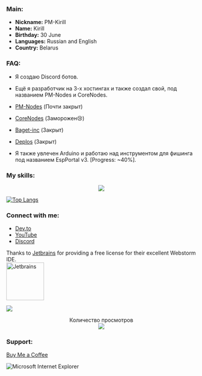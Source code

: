 ### Main:
- **Nickname:** PM-Kirill
- **Name:** Kirill
- **Birthday:** 30 June
- **Languages:** Russian and English
- **Country:** Belarus

### FAQ:
- Я создаю Discord ботов.
- Ещё я разработчик на 3-х хостингах и также создал свой, под названием PM-Nodes и CoreNodes.
- [PM-Nodes](https://discord.gg/QxKUVvC98Z) (Почти закрыт)
- [CoreNodes](https://corenodes.host) (Заморожен😢)
- [Baget-inc](https://baget-inc.online) (Закрыт)
- [Deplos]() (Закрыт)

- Я также увлечен Arduino и работаю над инструментом для фишинга под названием EspPortal v3. [Progress: ~40%].

### My skills:
<p align="center">
  <a href="https://skillicons.dev">
    <img src="https://skillicons.dev/icons?i=ae,androidstudio,arduino,atom,au,aws,blender,cloudflare,css,discord,django,figma,flask,git,github,githubactions,go,heroku,html,idea,js,jquery,linux,md,mongodb,mysql,nodejs,ps,php,pr,py,react,replit,svg,ts,vercel,vscode,vue,&perline=10" />
  </a>
</p>

[![Top Langs](https://github-readme-stats.vercel.app/api/top-langs/?username=PM-Kirill&theme=merko)](https://github.com/PM-Kirill)

### Connect with me:
- [Dev.to](https://dev.to/pmkirill)
- [YouTube](https://www.youtube.com/c/pm-kirill)
- [Discord](https://discord.gg/https://discordapp.com/users/1081189420780240917/)

Thanks to [Jetbrains](https://www.jetbrains.com/?from=inputmask) for providing a free license for their excellent Webstorm IDE.    
<a href="https://www.jetbrains.com/?from=inputmask">
  <img src="https://resources.jetbrains.com/storage/products/company/brand/logos/jb_beam.svg" alt="Jetbrains" width="100">
</a>

<p align="left">
  <img src="https://spotify-github-profile.kittinanx.com/api/view.svg?uid=31wwplzbvn26xo6msimnxpmzrvou&redirect=true][https://spotify-github-profile.kittinanx.com/api/view.svg?uid=31wwplzbvn26xo6msimnxpmzrvou&cover_image=true&theme=natemoo-re&show_offline=true&background_color=121212&interchange=true&bar_color=53b14f&bar_color_cover=false)">
</p>

<p align="center"> 
  Количество просмотров<br>
  <img src="https://profile-counter.glitch.me/PM-Kirill/count.svg" />

### Support:
[Buy Me a Coffee](https://www.buymeacoffee.com/PM-Kirill)

<img src="https://raw.githubusercontent.com/BrunnerLivio/brunnerlivio/master/images/noframes.gif" alt="Microsoft Internet Explorer" />

